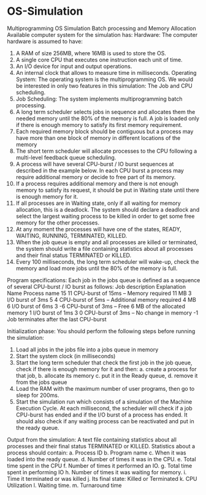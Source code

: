 # OS-Simulation
Multiprogramming OS Simulation Batch processing and Memory Allocation
Available computer system for the simulation has:
Hardware:
The computer hardware is assumed to have:
1. A RAM of size 256MB, where 16MB is used to store the OS.
2. A single core CPU that executes one instruction each unit of time.
3. An I/O device for input and output operations.
4. An internal clock that allows to measure time in milliseconds.
Operating System:
The operating system is the multiprogramming OS. We would be interested in only two
features in this simulation: The Job and CPU scheduling.
1. Job Scheduling: The system implements multiprogramming batch processing.
2. A long term scheduler selects jobs in sequence and allocates them the needed
memory until the 80% of the memory is full. A job is loaded only if there is enough
memory to satisfy its first memory requirement.
3. Each required memory block should be contiguous but a process may have more than
one block of memory in different locations of the memory
4. The short term scheduler will allocate processes to the CPU following a multi-level
feedback queue scheduling.
5. A process will have several CPU-burst / IO burst sequences at described in the
example below. In each CPU burst a process may require additional memory or
decide to free part of its memory.
6. If a process requires additional memory and there is not enough memory to satisfy its
request, it should be put in Waiting state until there is enough memory for it.
7. If all processes are in Waiting state, only if all waiting for memory allocation, this is a
deadlock. The system should declare a deadlock and select the largest waiting process
to be killed in order to get some free memory for the other processes.
8. At any moment the processes will have one of the states, READY, WAITING,
RUNNING, TERMINATED, KILLED.
9. When the job queue is empty and all processes are killed or terminated, the system
should write a file containing statistics about all processes and their final status
TERMINATED or KILLED.
10. Every 100 milliseconds, the long term scheduler will wake-up, check the memory and
load more jobs until the 80% of the memory is full.

Program specifications:
Each job in the jobs queue is defined as a sequence of several CPU-burst / IO burst as follows:
Job description Explanation
Name                    Process name
15 11       CPU-burst of 15ms – Memory required 11 MB
3           I/O burst of 3ms
5 4         CPU-burst of 5ms – Additional memory required 4 MB
6           I/O burst of 6ms
3 -6        CPU-burst of 3ms – Free 6 MB of the allocated memory
1           I/O burst of 1ms
3 0         CPU-burst of 3ms – No change in memory
-1          Job terminates after the last CPU-burst

Initialization phase:
You should perform the following steps before running the simulation:
1. Load all jobs in the jobs file into a jobs queue in memory
2. Start the system clock (in milliseconds)
3. Start the long term scheduler that check the first job in the job queue, check if there is
enough memory for it and then:
a. create a process for that job,
b. allocate its memory
c. put it in the Ready queue,
d. remove it from the jobs queue
4. Load the RAM with the maximum number of user programs, then go to sleep for
200ms.
5. Start the simulation run which consists of a simulation of the Machine Execution
Cycle. At each millisecond, the scheduler will check if a job CPU-burst has ended 
and if the I/O burst of a process has ended. It should also check if any waiting process
can be reactivated and put in the ready queue.

Output from the simulation:
A text file containing statistics about all processes and their final status TERMINATED
or KILLED. Statistics about a process should contain:
a. Process ID
b. Program name
c. When it was loaded into the ready queue.
d. Number of times it was in the CPU.
e. Total time spent in the CPU
f. Number of times it performed an IO.
g. Total time spent in performing IO
h. Number of times it was waiting for memory.
i. Time it terminated or was killed
j. Its final state: Killed or Terminated
k. CPU Utilization
l. Waiting time.
m. Turnaround time
